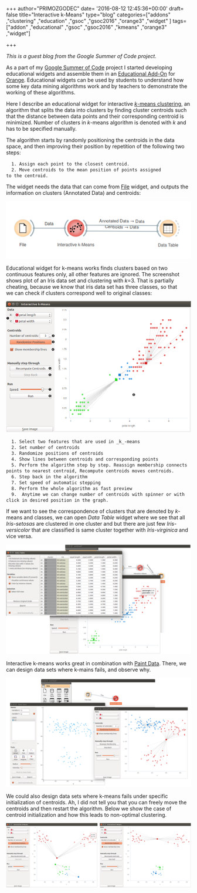 +++
author="PRIMOZGODEC"
date= '2016-08-12 12:45:36+00:00'
draft= false
title="Interactive k-Means"
type="blog"
categories=["addons" ,"clustering" ,"education" ,"gsoc" ,"gsoc2016" ,"orange3" ,"widget"  ]
tags=["addon" ,"educational" ,"gsoc" ,"gsoc2016" ,"kmeans" ,"orange3" ,"widget"]

+++

_This is a guest blog from the Google Summer of Code project._



As a part of my [Google Summer of Code](https://summerofcode.withgoogle.com/) project I started developing educational widgets and assemble them in an [Educational Add-On](http://orange3-educational.readthedocs.io/) for [Orange](http://orange.biolab.si). Educational widgets can be used by students to understand how some key data mining algorithms work and by teachers to demonstrate the working of these algorithms.

Here I describe an educational widget for interactive [_k_-means clustering](https://en.wikipedia.org/wiki/K-means_clustering), an algorithm that splits the data into clusters by finding cluster centroids such that the distance between data points and their corresponding centroid is minimized. Number of clusters in _k_-means algorithm is denoted with _k_ and has to be specified manually.

The algorithm starts by randomly positioning the centroids in the data space, and then improving their position by repetition of the following two steps:



 	  1. Assign each point to the closest centroid.
 	  2. Move centroids to the mean position of points assigned to the centroid.

The widget needs the data that can come from [File](http://orange3.readthedocs.io/en/latest/widgets/data/file.html) widget, and outputs the information on clusters (Annotated Data) and centroids:


[![](/images/2016/08/kmans_shema.png)
](http://blog.biolab.si/wp-content/uploads/2016/08/kmans_shema.png)


Educational widget for k-means works finds clusters based on two continuous features only, all other features are ignored. The screenshot shows plot of an Iris data set and clustering with _k_=3. That is partially cheating, because we know that iris data set has three classes, so that we can check if clusters correspond well to original classes:

[![](/images/2016/08/kmeans2-stamped.png)
](http://blog.biolab.si/wp-content/uploads/2016/08/kmeans2-stamped.png)



 	  1. Select two features that are used in _k_-means
 	  2. Set number of centroids
 	  3. Randomize positions of centroids
 	  4. Show lines between centroids and corresponding points
 	  5. Perform the algorithm step by step. Reassign membership connects points to nearest centroid, Recompute centroids moves centroids.
 	  6. Step back in the algorithm
 	  7. Set speed of automatic stepping
 	  8. Perform the whole algorithm as fast preview
 	  9.  Anytime we can change number of centroids with spinner or with click in desired position in the graph.

If we want to see the correspondence of clusters that are denoted by _k_-means and classes, we can open _Data Table_ widget where we see that all _Iris-setosas_ are clustered in one cluster and but there are just few _Iris-versicolor_ that are classified is same cluster together with _Iris-virginica_ and vice versa.


[![](/images/2016/08/kmeans3-4.png)
](http://blog.biolab.si/wp-content/uploads/2016/08/kmeans3-4.png)


Interactive k-means works great in combination with [Paint Data](http://orange3.readthedocs.io/en/latest/widgets/data/paintdata.html). There, we can design data sets where k-mains fails, and observe why.

[![](/images/2016/08/kmeans-failt.png)
](http://blog.biolab.si/wp-content/uploads/2016/08/kmeans-failt.png)

We could also design data sets where k-means fails under specific initialization of centroids. Ah, I did not tell you that you can freely move the centroids and then restart the algorithm. Below we show the case of centroid initialization and how this leads to non-optimal clustering.


[![](/images/2016/08/kmeans-f-join.png)
](http://blog.biolab.si/wp-content/uploads/2016/08/kmeans-f-join.png)
